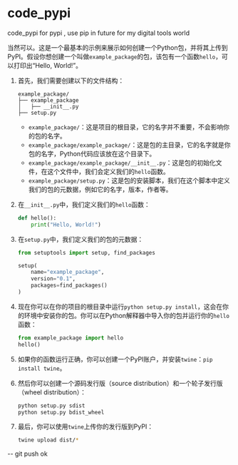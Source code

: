 # code_pypi
code_pypi for pypi , use pip in future for my digital tools world 



  当然可以。这是一个最基本的示例来展示如何创建一个Python包，并将其上传到PyPI。假设你想创建一个叫做`example_package`的包，该包有一个函数`hello`，可以打印出“Hello, World!”。

1. 首先，我们需要创建以下的文件结构：
    ```
    example_package/
    ├── example_package
    │   ├── __init__.py
    ├── setup.py
    ```

    - `example_package/`：这是项目的根目录，它的名字并不重要，不会影响你的包的名字。
    - `example_package/example_package/`：这是包的主目录，它的名字就是你包的名字，Python代码应该放在这个目录下。
    - `example_package/example_package/__init__.py`：这是包的初始化文件，在这个文件中，我们会定义我们的`hello`函数。
    - `example_package/setup.py`：这是包的安装脚本，我们在这个脚本中定义我们的包的元数据，例如它的名字，版本，作者等。

2. 在`__init__.py`中，我们定义我们的`hello`函数：
    ```python
    def hello():
        print("Hello, World!")
    ```

3. 在`setup.py`中，我们定义我们的包的元数据：
    ```python
    from setuptools import setup, find_packages

    setup(
        name="example_package",
        version="0.1",
        packages=find_packages()
    )
    ```

4. 现在你可以在你的项目的根目录中运行`python setup.py install`，这会在你的环境中安装你的包。你可以在Python解释器中导入你的包并运行你的`hello`函数：
    ```python
    from example_package import hello
    hello()
    ```

5. 如果你的函数运行正确，你可以创建一个PyPI账户，并安装`twine`：`pip install twine`。

6. 然后你可以创建一个源码发行版（source distribution）和一个轮子发行版（wheel distribution）：
    ```bash
    python setup.py sdist
    python setup.py bdist_wheel
    ```

7. 最后，你可以使用`twine`上传你的发行版到PyPI：
    ```bash
    twine upload dist/*
    ```

--
git push ok 